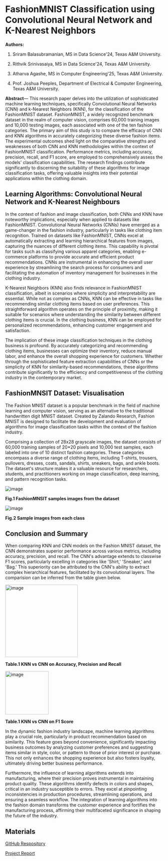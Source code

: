 # FashionMNIST Classification using Convolutional Neural Network and K-Nearest Neighbors

**Authors:**

1) Sriram Balasubramanian, MS in Data Science'24, Texas A&M University.
   
2) Rithvik Srinivasaiya, MS in Data Science'24, Texas A&M University.   
3) Atharva Agashe, MS in Computer Engineering'25, Texas A&M University.    
4) Prof. Joshua Peeples, Department of Electrical & Computer Engineering, Texas A&M University.

**Abstract**— This research paper delves into the utilization of sophisticated machine learning techniques, specifically Convolutional Neural Networks (CNN) and k-Nearest Neighbors (KNN), for the classification of the FashionMNIST dataset. FashionMNIST, a widely recognized benchmark dataset in the realm of computer vision, comprises 60,000 training images and 10,000 testing images, each associated with one of the ten fashion categories. The primary aim of this study is to compare the efficacy of CNN and KNN algorithms in accurately categorizing these diverse fashion items. The experimental outcomes shed light on the comparative strengths and weaknesses of both CNN and KNN methodologies within the context of FashionMNIST classification. Performance metrics, including accuracy, precision, recall, and F1 score, are employed to comprehensively assess the models' classification capabilities. The research findings contribute significantly to discerning the suitability of these algorithms for image classification tasks, offering valuable insights into their potential applications within the clothing domain.

## Learning Algorithms: Convolutional Neural Network and K-Nearest Neighbours

In the context of fashion and image classification, both CNNs and KNN have noteworthy implications, especially when applied to datasets like FashionMNIST.
Convolutional Neural Networks (CNNs) have emerged as a game-changer in the fashion industry, particularly in tasks like clothing item recognition. Trained on datasets like FashionMNIST, CNNs excel at automatically extracting and learning hierarchical features from images, capturing the nuances of different clothing items. This capability is pivotal for tasks such as classifying various apparel categories, enabling e-commerce platforms to provide accurate and efficient product recommendations. CNNs are instrumental in enhancing the overall user experience by streamlining the search process for consumers and facilitating the automation of inventory management for businesses in the clothing industry.

K-Nearest Neighbors (KNN) also finds relevance in FashionMNIST classification, albeit in scenarios where simplicity and interpretability are essential. While not as complex as CNNs, KNN can be effective in tasks like recommending similar clothing items based on user preferences. This straightforward algorithm operates on the principle of proximity, making it suitable for scenarios where understanding the similarity between different clothing items is crucial. In the clothing business, KNN can be employed for personalized recommendations, enhancing customer engagement and satisfaction.

The implication of these image classification techniques in the clothing business is profound. By accurately categorizing and recommending clothing items, businesses can optimize their inventory, reduce manual labor, and enhance the overall shopping experience for customers. Whether through the sophisticated feature extraction capabilities of CNNs or the simplicity of KNN for similarity-based recommendations, these algorithms contribute significantly to the efficiency and competitiveness of the clothing industry in the contemporary market.

## FashionMNSIT Dataset: Visualisation

The Fashion MNIST dataset is a popular benchmark in the field of machine learning and computer vision, serving as an alternative to the traditional handwritten digit MNIST dataset. Created by Zalando Research, Fashion MNIST is designed to facilitate the development and evaluation of algorithms for image classification tasks within the context of the fashion industry.

Comprising a collection of 28x28 grayscale images, the dataset consists of 60,000 training samples of 20*20 pixels and 10,000 test samples, each labeled into one of 10 distinct fashion categories. These categories encompass a diverse range of clothing items, including T-shirts, trousers, pullovers, dresses, coats, sandals, shirts, sneakers, bags, and ankle boots. The dataset's structure makes it a valuable resource for researchers, students, and practitioners working on image classification, deep learning, and pattern recognition tasks.

![image](https://github.com/RITHVIK23/ECENGroup32.github.io/assets/58556705/edd7f532-21d4-4bda-8810-a5fe3022fec8) 

  **Fig.1 FashionMNSIT samples images from the dataset**        
  
![image](https://github.com/RITHVIK23/ECENGroup32.github.io/assets/58556705/5fcbea61-775c-4684-86e1-ef05df661a33)
  
  **Fig.2 Sample images from each class**
  
## Conclusion and Summary

When comparing KNN and CNN models on the Fashion MNIST dataset, the CNN demonstrates superior performance across various metrics, including accuracy, precision, and recall. The CNN's advantage extends to classwise F1 scores, particularly excelling in categories like 'Shirt,' 'Sneaker,' and 'Bag.' This superiority can be attributed to the CNN's ability to extract complex hierarchical features, facilitated by its convolutional layers. The comparision can be inferred from the table given below.

<img width="231" alt="image" src="https://github.com/RITHVIK23/ECENGroup32.github.io/assets/58556705/09f4bee2-e4c5-465e-bf2a-649420e77ccb">

  **Table.1 KNN vs CNN on Accuracy, Precision and Recall**

<img width="138" alt="image" src="https://github.com/RITHVIK23/ECENGroup32.github.io/assets/58556705/39e0e54b-b5bb-4192-99ad-00fe82da8180">

  **Table.1 KNN vs CNN on F1 Score**

In the dynamic fashion industry landscape, machine learning algorithms play a crucial role, particularly in product recommendation based on similarity. This feature goes beyond convenience, significantly impacting business outcomes by analyzing customer preferences and suggesting items similar in style, color, or pattern to those of prior interest or purchase. This not only enhances the shopping experience but also fosters loyalty, ultimately driving better business performance.

Furthermore, the influence of learning algorithms extends into manufacturing, where their precision proves instrumental in maintaining product quality. These algorithms identify defects in colors and shapes, critical in an industry susceptible to errors. They excel at pinpointing inconsistencies in production procedures, streamlining operations, and ensuring a seamless workflow. The integration of learning algorithms into the fashion domain transforms the customer experience and fortifies the manufacturing process, affirming their multifaceted significance in shaping the future of the industry.


## Materials

[GitHub Respository](https://github.com/RITHVIK23/FashionMNSIT_CNN)

[Project Report](https://github.com/RITHVIK23/FashionMNSIT_CNN/blob/main/Group32_ECEN758_Report.pdf)




